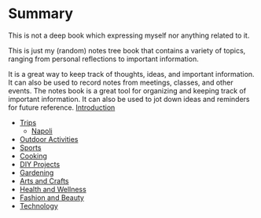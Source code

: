 # Summary

This is not a deep book which expressing myself nor anything related to it.

This is just my (random) notes tree book that contains a variety of topics, ranging from personal reflections to important information.

It is a great way to keep track of thoughts, ideas, and important information. It can also be used to record notes from meetings, classes, and other events. The notes book is a great tool for organizing and keeping track of important information. It can also be used to jot down ideas and reminders for future reference.
[Introduction](README.md)

- [Trips](./trips/index.md)
    - [Napoli](./trips/napoli.md)
- [Outdoor Activities](./chapter_2.md)
- [Sports](./chapter_3.md)
- [Cooking](./chapter_4.md)
- [DIY Projects](./chapter_5.md)
- [Gardening](./chapter_6.md)
- [Arts and Crafts](./chapter_7.md)
- [Health and Wellness](./chapter_8.md)
- [Fashion and Beauty](./chapter_9.md)
- [Technology](./chapter_10.md)

